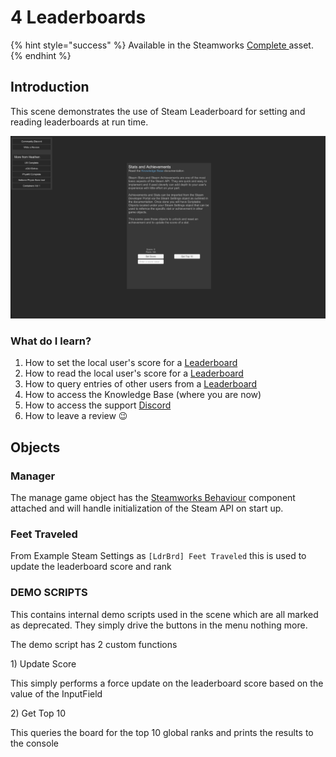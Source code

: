 # 4 Leaderboards

{% hint style="success" %}
Available in the Steamworks [Complete ](https://assetstore.unity.com/packages/tools/utilities/ux-v2-complete-201905)asset.
{% endhint %}

## Introduction&#x20;

This scene demonstrates the use of Steam Leaderboard for setting and reading leaderboards at run time.

![](<../../../../.gitbook/assets/image (157).png>)

### What do I learn?

1. How to set the local user's score for a [Leaderboard](../../objects/leaderboard.md)
2. How to read the local user's score for a [Leaderboard](../../objects/leaderboard.md)
3. How to query entries of other users from a [Leaderboard](../../objects/leaderboard.md)
4. How to access the Knowledge Base (where you are now)
5. How to access the support [Discord ](https://discord.gg/6X3xrRc)
6. How to leave a review 😉

## Objects

### Manager

The manage game object has the [Steamworks Behaviour](../../components/steamworks-behaviour.md) component attached and will handle initialization of the Steam API on start up.

### Feet Traveled

From Example Steam Settings as `[LdrBrd] Feet Traveled` this is used to update the leaderboard score and rank

### DEMO SCRIPTS

This contains internal demo scripts used in the scene which are all marked as deprecated. They simply drive the buttons in the menu nothing more.

The demo script has 2 custom functions

1\) Update Score

This simply performs a force update on the leaderboard score based on the value of the InputField

2\) Get Top 10

This queries the board for the top 10 global ranks and prints the results to the console
